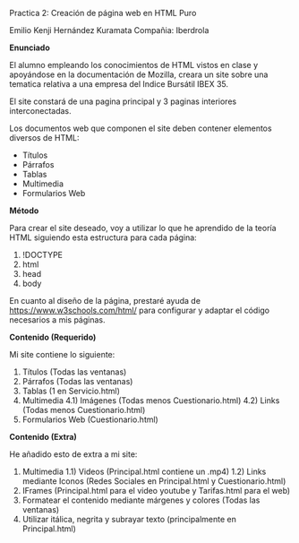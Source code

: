Practica 2: Creación de página web en HTML Puro

Emilio Kenji Hernández Kuramata
Compañia: Iberdrola

**Enunciado**

El alumno empleando los conocimientos de HTML vistos en clase
y apoyándose en la documentación de Mozilla, creara un 
site sobre una tematica relativa a una empresa del Indice Bursátil IBEX 35.

El site constará de una pagina principal y 3 paginas interiores interconectadas.

Los documentos web que componen el site deben contener elementos diversos de HTML:

- Títulos
- Párrafos
- Tablas
- Multimedia
- Formularios Web

**Método**

Para crear el site deseado, voy a utilizar lo que he aprendido de la teoría HTML siguiendo esta estructura para cada página:
1) !DOCTYPE 
2)  html
3)  head 
4)  body


En cuanto al diseño de la página, prestaré ayuda de https://www.w3schools.com/html/ para configurar y adaptar el código necesarios a mis páginas.

**Contenido (Requerido)**

Mi site contiene lo siguiente:

1) Títulos (Todas las ventanas) 
2) Párrafos (Todas las ventanas)
3) Tablas (1 en Servicio.html)
4) Multimedia 
  4.1) Imágenes (Todas menos Cuestionario.html)
  4.2) Links (Todas menos Cuestionario.html)
5) Formularios Web (Cuestionario.html)


**Contenido (Extra)**

He añadido esto de extra a mi site:

1) Multimedia
  1.1) Videos (Principal.html contiene un .mp4)
  1.2) Links mediante Iconos (Redes Sociales en Principal.html y Cuestionario.html)
2) IFrames (Principal.html para el video youtube y Tarifas.html para el web)
3) Formatear el contenido mediante márgenes y colores (Todas las ventanas)
4) Utilizar itálica, negrita y subrayar texto (principalmente en Principal.html) 